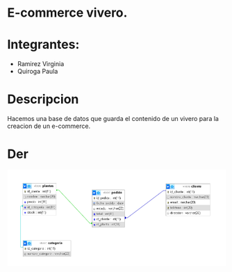 # E-commerce vivero.

# Integrantes:
- Ramirez Virginia
- Quiroga Paula

# Descripcion
Hacemos una base de datos que guarda el contenido de un vivero para la creacion de un e-commerce.

# Der

![Diagrama Entidad Relacion](/diagrama-vivero.png)
